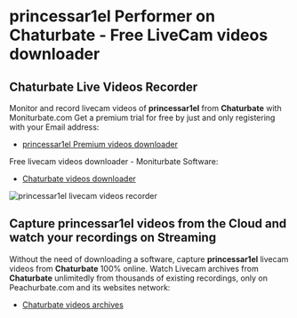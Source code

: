 # princessar1el Performer on Chaturbate - Free LiveCam videos downloader

## Chaturbate Live Videos Recorder

Monitor and record livecam videos of **princessar1el** from **Chaturbate** with Moniturbate.com
Get a premium trial for free by just and only registering with your Email address:
* [princessar1el Premium videos downloader](https://moniturbate.com/request-demo-licence-key.html)

Free livecam videos downloader - Moniturbate Software:
* [Chaturbate videos downloader](https://moniturbate.com/moniturbate-download-software.html)

![princessar1el livecam videos recorder](https://peachurnet.com/templates/moniturbate-software.png)


## Capture princessar1el videos from the Cloud and watch your recordings on Streaming

Without the need of downloading a software, capture **princessar1el** livecam videos from **Chaturbate** 100% online.
Watch Livecam archives from **Chaturbate** unlimitedly from thousands of existing recordings, only on Peachurbate.com and its websites network:
* [Chaturbate videos archives](https://peachurnet.com/)